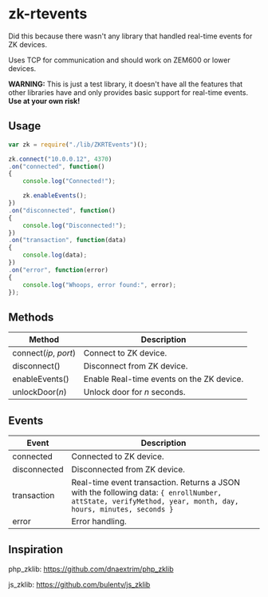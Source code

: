 # zk-rtevents

Did this because there wasn't any library that handled real-time events for ZK devices.

Uses TCP for communication and should work on ZEM600 or lower devices. 

**WARNING:** This is just a test library, it doesn't have all the features that other libraries have and only provides basic support for real-time events. **Use at your own risk!**

## Usage

```js
var zk = require("./lib/ZKRTEvents")();

zk.connect("10.0.0.12", 4370)
.on("connected", function()
{
    console.log("Connected!");

    zk.enableEvents();
})
.on("disconnected", function()
{
    console.log("Disconnected!");
})
.on("transaction", function(data)
{
    console.log(data);
})
.on("error", function(error)
{
    console.log("Whoops, error found:", error);
});
```

## Methods

| Method              | Description |
| ------------------- | ----------- | 
| connect(_ip_, _port_)   | Connect to ZK device. |
| disconnect()        | Disconnect from ZK device. |
| enableEvents()      | Enable Real-time events on the ZK device. |
| unlockDoor(_n_) | Unlock door for _n_ seconds. |

## Events

| Event        | Description |
| ------------ | ----------- | 
| connected    | Connected to ZK device. |
| disconnected | Disconnected from ZK device.  |
| transaction  | Real-time event transaction. Returns a JSON with the following data: ```{ enrollNumber, attState, verifyMethod, year, month, day, hours, minutes, seconds }```|
| error        | Error handling. |

## Inspiration

php_zklib: https://github.com/dnaextrim/php_zklib

js_zklib: https://github.com/bulentv/js_zklib

